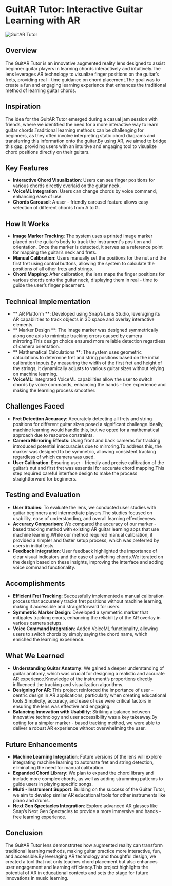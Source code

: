 # GuitAR Tutor: Interactive Guitar Learning with AR

![GuitAR Tutor](https://i.giphy.com/media/MeEjmsSSikKUqCNmws/giphy.gif)

## Overview
The GuitAR Tutor is an innovative augmented reality lens designed to assist beginner guitar players in learning chords interactively and intuitively.The lens leverages AR technology to visualize finger positions on the guitar’s frets, providing real - time guidance on chord placement.The goal was to create a fun and engaging learning experience that enhances the traditional method of learning guitar chords.

## Inspiration
The idea for the GuitAR Tutor emerged during a casual jam session with friends, where we identified the need for a more interactive way to learn guitar chords.Traditional learning methods can be challenging for beginners, as they often involve interpreting static chord diagrams and transferring this information onto the guitar.By using AR, we aimed to bridge this gap, providing users with an intuitive and engaging tool to visualize chord positions directly on their guitars.

## Key Features
- **Interactive Chord Visualization**: Users can see finger positions for various chords directly overlaid on the guitar neck.
- **VoiceML Integration**: Users can change chords by voice command, enhancing ease of use.
- **Chords Carousel**: A user - friendly carousel feature allows easy selection of different chords from A to G.

## How It Works
- **Image Marker Tracking**: The system uses a printed image marker placed on the guitar’s body to track the instrument's position and orientation. Once the marker is detected, it serves as a reference point for mapping the guitar’s neck and frets.
- **Manual Calibration**: Users manually set the positions for the nut and the first fret using control buttons, allowing the system to calculate the positions of all other frets and strings.
- **Chord Mapping**: After calibration, the lens maps the finger positions for various chords onto the guitar neck, displaying them in real - time to guide the user’s finger placement.

## Technical Implementation
- ** AR Platform **: Developed using Snap’s Lens Studio, leveraging its AR capabilities to track objects in 3D space and overlay interactive elements.
- ** Marker Design **: The image marker was designed symmetrically along one axis to minimize tracking errors caused by camera mirroring.This design choice ensured more reliable detection regardless of camera orientation.
- ** Mathematical Calculations **: The system uses geometric calculations to determine fret and string positions based on the initial calibration inputs.By measuring the width of the first fret and height of the strings, it dynamically adjusts to various guitar sizes without relying on machine learning.
- **VoiceML**: Integrated VoiceML capabilities allow the user to switch chords by voice commands, enhancing the hands - free experience and making the learning process smoother.

## Challenges Faced
- **Fret Detection Accuracy**: Accurately detecting all frets and string positions for different guitar sizes posed a significant challenge.Ideally, machine learning would handle this, but we opted for a mathematical approach due to resource constraints.
- **Camera Mirroring Effects**: Using front and back cameras for tracking introduced potential inaccuracies due to mirroring.To address this, the marker was designed to be symmetric, allowing consistent tracking regardless of which camera was used.
- **User Calibration**: Ensuring user - friendly and precise calibration of the guitar’s nut and first fret was essential for accurate chord mapping.This step required careful interface design to make the process straightforward for beginners.

## Testing and Evaluation
- **User Studies**: To evaluate the lens, we conducted user studies with guitar beginners and intermediate players.The studies focused on usability, ease of understanding, and overall learning effectiveness.
- **Accuracy Comparison**: We compared the accuracy of our marker - based tracking method with existing AR guitar learning apps that use machine learning.While our method required manual calibration, it provided a simpler and faster setup process, which was preferred by users in initial tests.
- **Feedback Integration**: User feedback highlighted the importance of clear visual indicators and the ease of switching chords.We iterated on the design based on these insights, improving the interface and adding voice command functionality.

## Accomplishments
- **Efficient Fret Tracking**: Successfully implemented a manual calibration process that accurately tracks fret positions without machine learning, making it accessible and straightforward for users.
- **Symmetric Marker Design**: Developed a symmetric marker that mitigates tracking errors, enhancing the reliability of the AR overlay in various camera setups.
- **Voice Command Integration**: Added VoiceML functionality, allowing users to switch chords by simply saying the chord name, which enriched the learning experience.

## What We Learned
- **Understanding Guitar Anatomy**: We gained a deeper understanding of guitar anatomy, which was crucial for designing a realistic and accurate AR experience.Knowledge of the instrument’s proportions directly influenced the tracking and visualization algorithms.
- **Designing for AR**: This project reinforced the importance of user - centric design in AR applications, particularly when creating educational tools.Simplicity, accuracy, and ease of use were critical factors in ensuring the lens was effective and engaging.
- **Balancing Innovation with Usability**: Striking a balance between innovative technology and user accessibility was a key takeaway.By opting for a simpler marker - based tracking method, we were able to deliver a robust AR experience without overwhelming the user.

## Future Enhancements
- **Machine Learning Integration**: Future versions of the lens will explore integrating machine learning to automate fret and string detection, eliminating the need for manual calibration.
- **Expanded Chord Library**: We plan to expand the chord library and include more complex chords, as well as adding strumming patterns to guide users in playing specific songs.
- **Multi - Instrument Support**: Building on the success of the Guitar Tutor, we aim to develop similar AR educational tools for other instruments like piano and drums.
- **Next Gen Spectacles Integration**: Explore advanced AR glasses like Snap’s Next Gen Spectacles to provide a more immersive and hands - free learning experience.

## Conclusion
The GuitAR Tutor lens demonstrates how augmented reality can transform traditional learning methods, making guitar practice more interactive, fun, and accessible.By leveraging AR technology and thoughtful design, we created a tool that not only teaches chord placement but also enhances user engagement and learning efficiency.This project highlights the potential of AR in educational contexts and sets the stage for future innovations in music learning.